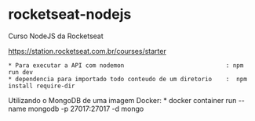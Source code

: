 # rocketseat-nodejs
Curso NodeJS da Rocketseat

https://station.rocketseat.com.br/courses/starter

    * Para executar a API com nodemon                             : npm run dev
    * dependencia para importado todo conteudo de um diretorio    :  npm install require-dir
Utilizando o MongoDB de uma imagem Docker:
    * docker container run --name mongodb -p 27017:27017 -d mongo

